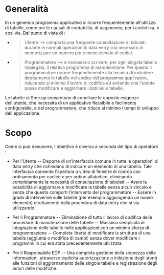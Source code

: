 # Generalità
In un generico programma applicativo si ricorre frequentemente all'utilizzo di tabelle, come per le causali di contabilità, di pagamento, per i codici iva, e cosi via.
Dal punto di vista di : 

- > Utente --> comporta una frequente consultazione di tabulati durante le normali operazionidi data entry o la necessità di memorizzare un numero più o meno elevato di codici.

- >Programmatore --> è necessario scrivere, per ogni singola tabella impiegata, il relativo programma di manutenzione.
Per questo il programmatore ricorre frequentemente alla tecnica di includere direttamente le tabelle nel codice del programma applicativo, riducendo al minimo il lavoro di codifica ed evitando che l'utente possa modificare e aggiornare i dati nelle tabelle.

Le tabelle di Sme.up consentono di conciliare le opposte esigenze dell'utente, che necessita di un applicativo flessibile e facilmente configurabile, e del programmatore, che riduce al minimo i tempi di sviluppo dell'applicazione.

# Scopo
Come si può desumere, l'obiettivo è diverso a seconda del tipo di operatore : 

- Per l'Utente
-- Disporre di un'interfaccia comune in tutte le operazioni di data entry che richiedano di indicare un elemento di una tabella. Tale interfaccia consente l'apertura a video di finestre di ricerca con ordinamento per codice o per ordine alfabetico, eliminando completamente la necessità di consultazione di tabulati
-- Avere la possibilità di aggiornare e modificare le tabelle senza alcun vincolo e senza che questo comporti l'intervento del programmatore
-- Essere in grado di intervenire sulle tabelle (per esempio aggiungendo un nuovo elemento) direttamente dalla procedura di data entry che si sta utilizzando.

- Per il Programmatore
-- Eliminazione di tutto il lavoro di codifica delle procedure di manutenzione delle tabelle
-- Massima semplicità di integrazione delle tabelle nelle applicazioni con un minimo sforzo di programmazione
-- Completa libertà di modificare la struttura di una tabella (aggiunta o modifica di campi) senza dover modificare i programmi in cui era stata precedentemente utilizzata.

- Per il Responsabile EDP
-- Una completa gestione della sicurezza delle informazioni, attraverso esplicita autorizzazione o inibizione degli utenti alle funzioni di aggiornamento delle singole tabelle e registrazione degli autori delle modifiche.

